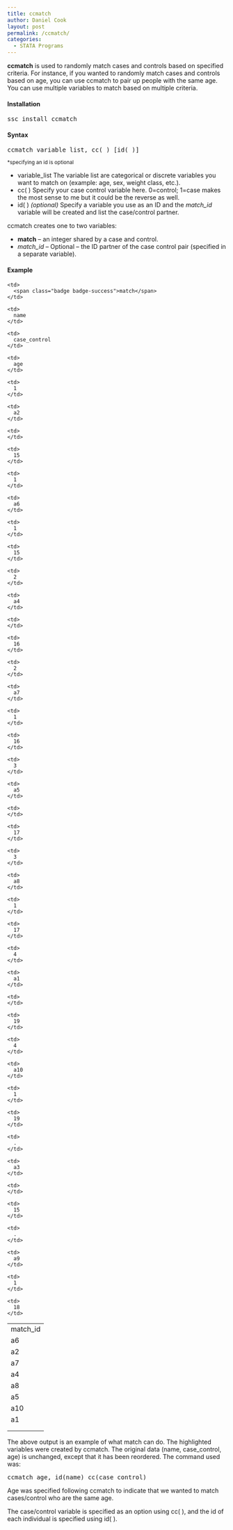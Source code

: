 ```yaml
---
title: ccmatch
author: Daniel Cook
layout: post
permalink: /ccmatch/
categories:
  - STATA Programs
---
```

**ccmatch** is used to randomly match cases and controls based on specified criteria. For instance, if you wanted to randomly match cases and controls based on age, you can use ccmatch to pair up people with the same age. You can use multiple variables to match based on multiple criteria.

#### Installation

<pre class='prettyprint lang-bsh'>ssc install ccmatch
</pre>

<!--more-->

#### Syntax

<pre class='prettyprint lang-bsh'>ccmatch variable_list, cc( ) [id( )]
</pre>

<small>*specifying an id is optional</small>

  * <span class="label label-primary">variable_list</span> The variable list are categorical or discrete variables you want to match on (example: age, sex, weight class, etc.).
  * <span class="label label-primary">cc( )</span> Specify your case control variable here. 0=control; 1=case makes the most sense to me but it could be the reverse as well.
  * <span class="label label-info">id( )</span> *(optional)* Specify a variable you use as an ID and the *match_id* variable will be created and list the case/control partner.

ccmatch creates one to two variables:

  * **match** &#8211; an integer shared by a case and control. 
  * *match_id* &#8211; Optional &#8211; the ID partner of the case control pair (specified in a separate variable).

#### Example

<table class='table table-condensed table-striped table-hover'>
  <tr>
    <td>
      <span class="badge badge-success">match_id</span>
    </td>
    
    <td>
      <span class="badge badge-success">match</span>
    </td>
    
    <td>
      name
    </td>
    
    <td>
      case_control
    </td>
    
    <td>
      age
    </td>
  </tr>
  
  <tr>
    <td>
      a6
    </td>
    
    <td>
      1
    </td>
    
    <td>
      a2
    </td>
    
    <td>
    </td>
    
    <td>
      15
    </td>
  </tr>
  
  <tr>
    <td>
      a2
    </td>
    
    <td>
      1
    </td>
    
    <td>
      a6
    </td>
    
    <td>
      1
    </td>
    
    <td>
      15
    </td>
  </tr>
  
  <tr>
    <td>
      a7
    </td>
    
    <td>
      2
    </td>
    
    <td>
      a4
    </td>
    
    <td>
    </td>
    
    <td>
      16
    </td>
  </tr>
  
  <tr>
    <td>
      a4
    </td>
    
    <td>
      2
    </td>
    
    <td>
      a7
    </td>
    
    <td>
      1
    </td>
    
    <td>
      16
    </td>
  </tr>
  
  <tr>
    <td>
      a8
    </td>
    
    <td>
      3
    </td>
    
    <td>
      a5
    </td>
    
    <td>
    </td>
    
    <td>
      17
    </td>
  </tr>
  
  <tr>
    <td>
      a5
    </td>
    
    <td>
      3
    </td>
    
    <td>
      a8
    </td>
    
    <td>
      1
    </td>
    
    <td>
      17
    </td>
  </tr>
  
  <tr>
    <td>
      a10
    </td>
    
    <td>
      4
    </td>
    
    <td>
      a1
    </td>
    
    <td>
    </td>
    
    <td>
      19
    </td>
  </tr>
  
  <tr>
    <td>
      a1
    </td>
    
    <td>
      4
    </td>
    
    <td>
      a10
    </td>
    
    <td>
      1
    </td>
    
    <td>
      19
    </td>
  </tr>
  
  <tr>
    <td>
    </td>
    
    <td>
      .
    </td>
    
    <td>
      a3
    </td>
    
    <td>
    </td>
    
    <td>
      15
    </td>
  </tr>
  
  <tr>
    <td>
    </td>
    
    <td>
      .
    </td>
    
    <td>
      a9
    </td>
    
    <td>
      1
    </td>
    
    <td>
      18
    </td>
  </tr>
</table>
        
The above output is an example of what match can do. The <span class="badge badge-success">highlighted</span> variables were created by ccmatch. The original data (name, case_control, age) is unchanged, except that it has been reordered. The command used was:

<pre class='prettyprint lang-bsh'>ccmatch age, id(name) cc(case_control)
</pre>
        
Age was specified following ccmatch to indicate that we wanted to match cases/control who are the same age.

The case/control variable is specified as an option using cc( ), and the id of each individual is specified using id( ).
